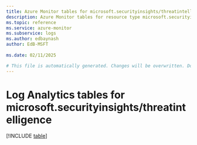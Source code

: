 ```yaml
---
title: Azure Monitor tables for microsoft.securityinsights/threatintelligence
description: Azure Monitor tables for resource type microsoft.securityinsights/threatintelligence
ms.topic: reference
ms.service: azure-monitor
ms.subservice: logs
ms.author: edbaynash
author: EdB-MSFT
   
ms.date: 02/11/2025

# This file is automatically generated. Changes will be overwritten. Do not change this file directly.
---
```


# Log Analytics tables for microsoft.securityinsights/threatintelligence  

[!INCLUDE [table](~/reusable-content/ce-skilling/azure/includes/azure-monitor/reference/tables/microsoft-securityinsights_threatintelligence-include.md)]

